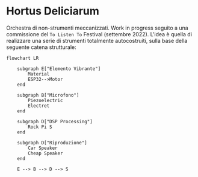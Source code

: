 # Hortus Deliciarum

Orchestra di non-strumenti meccanizzati. Work in progress seguìto a una commissione del `To Listen To` Festival (settembre 2022). L'idea è quella di realizzare una serie di strumenti totalmente autocostruiti, sulla base della seguente catena strutturale:

```mermaid
flowchart LR

    subgraph E["Elemento Vibrante"]
        Material
        ESP32-->Motor
    end

    subgraph B["Microfono"]
        Piezoelectric
        Electret
    end

    subgraph D["DSP Processing"]
        Rock Pi S
    end

    subgraph D["Riproduzione"]
        Car Speaker
        Cheap Speaker
    end

    E --> B --> D --> S
```

